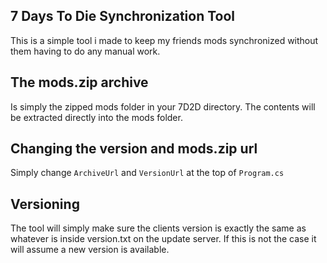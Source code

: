 ## 7 Days To Die Synchronization Tool
This is a simple tool i made to keep my friends mods synchronized without them having to do any manual work.

## The mods.zip archive
Is simply the zipped mods folder in your 7D2D directory.
The contents will be extracted directly into the mods folder.

## Changing the version and mods.zip url
Simply change `ArchiveUrl` and `VersionUrl` at the top of `Program.cs`

## Versioning
The tool will simply make sure the clients version is exactly the same as whatever is inside version.txt on the update server. If this is not the case it will assume a new version is available.